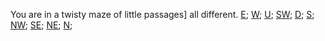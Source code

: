 You are in a twisty maze of little passages] all different.
[E](./diff0.md);
[W](./diff1.md);
[U](./diff2.md);
[SW](./diff3.md);
[D](./diff4.md);
[S](./diff5.md);
[NW](./diff7.md);
[SE](./diff8.md);
[NE](./diff9.md);
[N](./diff10.md);
